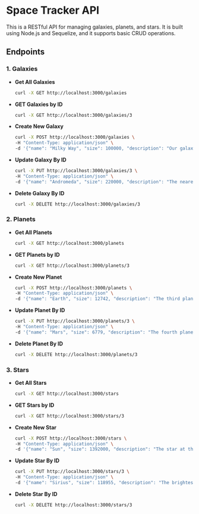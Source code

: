 # Space Tracker API

This is a RESTful API for managing galaxies, planets, and stars. It is built using Node.js and Sequelize, and it supports basic CRUD operations.

## Endpoints

### 1. Galaxies

- **Get All Galaxies**
    ```bash
    curl -X GET http://localhost:3000/galaxies
    ```

- **GET Galaxies by ID**
    ```bash
    curl -X GET http://localhost:3000/galaxies/3
    ```

- **Create New Galaxy**
    ```bash
    curl -X POST http://localhost:3000/galaxies \
    -H "Content-Type: application/json" \
    -d '{"name": "Milky Way", "size": 100000, "description": "Our galaxy"}'
    ```

- **Update Galaxy By ID**
    ```bash
    curl -X PUT http://localhost:3000/galaxies/3 \
    -H "Content-Type: application/json" \
    -d '{"name": "Andromeda", "size": 220000, "description": "The nearest galaxy to us."}'
    ```

- **Delete Galaxy By ID**
    ```bash
    curl -X DELETE http://localhost:3000/galaxies/3
    ```

### 2. Planets

- **Get All Planets**
    ```bash
    curl -X GET http://localhost:3000/planets
    ```

- **GET Planets by ID**
    ```bash
    curl -X GET http://localhost:3000/planets/3
    ```

- **Create New Planet**
    ```bash
    curl -X POST http://localhost:3000/planets \
    -H "Content-Type: application/json" \
    -d '{"name": "Earth", "size": 12742, "description": "The third planet from the Sun."}'
    ```

- **Update Planet By ID**
    ```bash
    curl -X PUT http://localhost:3000/planets/3 \
    -H "Content-Type: application/json" \
    -d '{"name": "Mars", "size": 6779, "description": "The fourth planet from the Sun."}'
    ```

- **Delete Planet By ID**
    ```bash
    curl -X DELETE http://localhost:3000/planets/3
    ```

### 3. Stars

- **Get All Stars**
    ```bash
    curl -X GET http://localhost:3000/stars
    ```

- **GET Stars by ID**
    ```bash
    curl -X GET http://localhost:3000/stars/3
    ```

- **Create New Star**
    ```bash
    curl -X POST http://localhost:3000/stars \
    -H "Content-Type: application/json" \
    -d '{"name": "Sun", "size": 1392000, "description": "The star at the center of our solar system."}'
    ```

- **Update Star By ID**
    ```bash
    curl -X PUT http://localhost:3000/stars/3 \
    -H "Content-Type: application/json" \
    -d '{"name": "Sirius", "size": 118955, "description": "The brightest star in the night sky."}'
    ```

- **Delete Star By ID**
    ```bash
    curl -X DELETE http://localhost:3000/stars/3
    ```


